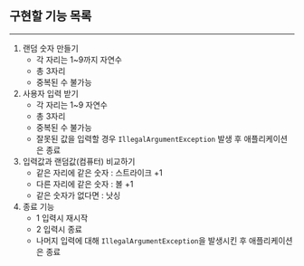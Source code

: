 ## 구현할 기능 목록

---

1. 랜덤 숫자 만들기
   - 각 자리는 1~9까지 자연수
   - 총 3자리
   - 중복된 수 불가능
2. 사용자 입력 받기
   - 각 자리는 1~9 자연수
   - 총 3자리
   - 중복된 수 불가능
   - 잘못된 값을 입력할 경우 `IllegalArgumentException` 발생 후 애플리케이션은 종료
3. 입력값과 랜덤값(컴퓨터) 비교하기
   - 같은 자리에 같은 숫자 : 스트라이크 +1
   - 다른 자리에 같은 숫자 : 볼 +1
   - 같은 숫자가 없다면 : 낫싱
4. 종료 기능
   - 1 입력시 재시작
   - 2 입력시 종료
   - 나머지 입력에 대해 `IllegalArgumentException`을 발생시킨 후 애플리케이션은 종료